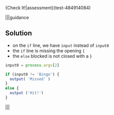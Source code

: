 {Check It!|assessment}(test-484914084)

|||guidance
## Solution

- on the `if` line, we have `input` instead of `input0`
- the `if` line is missing the opening `{`
- the `else` blocked is not closed with a `}`

```javascript
input0 = process.argv[2]

if (input0 != 'Bingo') {
  output( 'Missed' )
}
else {
  output ('Hit!')
}
```
|||